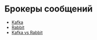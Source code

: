 # Брокеры сообщений

- [Kafka](Kafka.md)
- [Rabbit](RabbitMQ.md)
- [Kafka vs Rabbit](Kafka-vs-RabbitMQ.md)